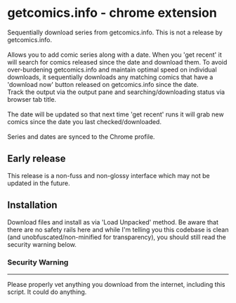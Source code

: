 
# getcomics.info - chrome extension
Sequentially download series from getcomics.info. This is not a release by getcomics.info.
<br><br>
Allows you to add comic series along with a date. When you 'get recent' it will search for comics released since the date and download them. To avoid over-burdening getcomics.info and maintain optimal speed on individual downloads, it sequentially downloads any matching comics that have a 'download now' button released on getcomics.info since the date.<br>
Track the output via the output pane and searching/downloading status via browser tab title.
<br><br>
The date will be updated so that next time 'get recent' runs it will grab new comics since the date you last checked/downloaded.
<br><br>
Series and dates are synced to the Chrome profile.

## Early release
This release is a non-fuss and non-glossy interface which may not be updated in the future.

## Installation
Download files and install as via 'Load Unpacked' method. Be aware that there are no safety rails here and while I'm telling you this codebase is clean (and unobfuscated/non-minified for transparency), you should still read the security warning below.

### Security Warning
------
Please properly vet anything you download from the internet, including this script. It could do anything.
